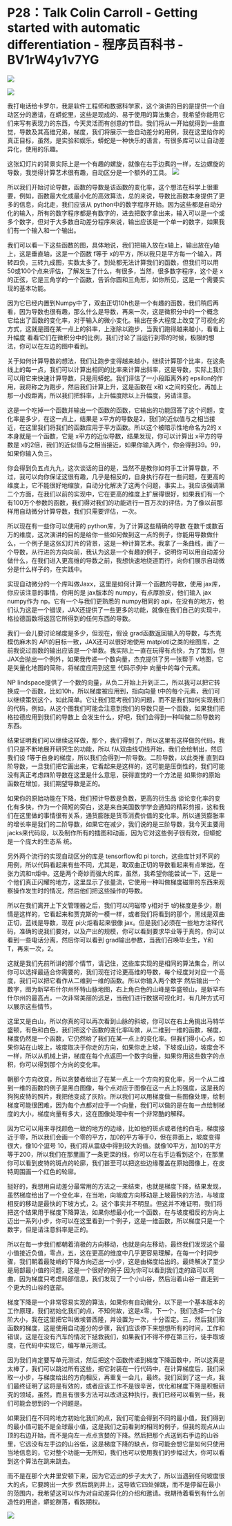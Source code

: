 # P28：Talk Colin Carroll - Getting started with automatic differentiation - 程序员百科书 - BV1rW4y1v7YG

![](img/5f1fab91c81de676450eceb7d5dc040a_0.png)

![](img/5f1fab91c81de676450eceb7d5dc040a_1.png)

我打电话给卡罗尔，我是软件工程师和数据科学家，这个演讲的目的是提供一个自动区分的邀请，在蟒蛇里，这些是现成的、易于使用的算法集合，我希望你能用它们来写有表现力的东西，今天灵活而有创意的节目。我们将从一开始就得到一些直觉，导数及其高维兄弟，梯度，我们将展示一些自动差分的用例，我在这里给你的真正目标，虽然，是实验和娱乐，蟒蛇是一种快乐的语言，有很多库可以让自动差异化，使用的乐趣。

这张幻灯片的背景实际上是一个有趣的螺旋，就像在右手边煮的一样，左边螺旋的导数，我觉得计算艺术很有趣，自动区分是一个额外的工具。
![](img/5f1fab91c81de676450eceb7d5dc040a_3.png)

所以我们开始讨论导数，函数的导数是该函数的变化率，这个想法在科学上很重要，例如，函数最大化或最小化的高效算法，总的来说，导数比函数本身提供了更多的信息，向北走，我们应该从 python中的数字程序开始。因为这些都是自动分化的输入，所有的数字程序都是有数字的，进去把数字拿出来，输入可以是一个或多个数字，但对于大多数自动差分程序来说，输出应该是一个单一的数字，如果我们有一个输入和一个输出。

我们可以看一下这些函数的图，具体地说，我们把输入放在x轴上，输出放在y轴上，这是垂直轴，这是一个函数 f等于 x的平方，所以我只是平方每一个输入，两转四负，三转九成图，实数太多了。到处都无法计算我们的函数，但我们可以用50或100个点来评估，了解发生了什么，有很多，当然，很多数字程序，这个是 x的正弦，它是三角学的一个函数，告诉你圆和三角形，如你所见，这是一个需要实现的基本功能。

因为它已经内置到Numpy中了，双曲正切10h也是一个有趣的函数，我们稍后再看，因为导数也很有趣，那么什么是导数，再来一次，这是微积分中的一个概念 它给出了函数的变化率，对于输入的微小变化。输出在多大程度上改变了可视化的方式，这就是图在某一点上的斜率，上涨除以跑步，当我们跑得越来越小，看看上升幅度 看看它们在微积分中的比例，我们讨论了当运行到零的时候，极限的想法，你可以在左边的图中看到。

关于如何计算导数的想法，我们让跑步变得越来越小，继续计算那个比率，在这条线上的每一点，我们可以计算出相同的比率来计算出斜率，这是导数，实际上我们可以用它来快速计算导数，只是用蟒蛇。我们评估了一小段距离外的 epsilon的作用，我将称之为跑步，然后我们计算上升，这是函数在 x和 x之间的变化，再加上那一小段距离，所以我们把斜率，上升幅度除以上升幅度，另请注意。

这是一个吃掉一个函数并输出一个函数的函数，它输出的功能回答了这个问题，变化率是多少，在这一点上，结果是 x平方的导数是2，我们的近似值与之相当接近，在这里我们将我们的函数应用于平方函数。所以这个被暗示性地命名为2的 x本身就是一个函数，它是 x平方的近似导数，结果发现，你可以计算出 x平方的导数是 x的2倍，我们的近似值与之相当接近，如果你输入两个，你会得到39。99，如果你输入负三。

你会得到负五点九九，这次谈话的目的是，当然不是教你如何手工计算导数，不过，我可以向你保证这很有趣，几乎是相反的，自身执行存在一些问题，在更高的维度上，它不能很好地缩放，自动分化解决了这两个问题，事实上。我应该强调第二个方面，在我们以前的实现中，它在更高的维度上扩展得很好，如果我们有一个有100万个参数的函数，我们得对我们的功能进行一百万次的评估，为了像以前那样用自动微分计算导数，我们只需要评估，一次。

所以现在有一些你可以使用的 python库，为了计算这些精确的导数 在数千或数百万的维度，这次演讲的目的是给你一些如何做到这一点的例子，你能用导数做什么，一个例子是这张幻灯片的背景，这是一种计算艺术。我拿了一条曲线，画了一个导数，从行进的方向向前，我认为这是一个有趣的例子，说明你可以用自动差分做什么，在我们进入更高维的导数之前，我想快速地绕道而行，向你们展示自动微分是什么样子的，在实践中。

实现自动微分的一个库叫做Jaxx，这里是如何计算一个函数的导数，使用 jax库，你应该注意的事情，你用的是 jax版本的 numpy，有点厚脸皮，他们输入 jax numpy作为 np。它有一个与我们更熟悉的 numpy相同的 api，在没有的地方，他们认为这是一个错误，JAX还提供了一些更多的功能，就像在我们自己的实现中，格拉德函数将返回它所得到的任何东西的导数。

我们一会儿要讨论梯度是多少，但现在，假设 grad函数返回输入的导数，与杰克模仿麻木的 API的目标一致，JAX还可以很好地使用 matplotli之类的绘图库，之前我说过函数的输出应该是一个单数。我实际上一直在玩得有点快，为了策划，但 JAX会抛出一个例外，如果我传递一个数向量，杰克提供了另一张帮手 v地图，它是矢量化地图的简称，将梯度应用到这里 代码示例中 向量中的每个元素。

NP lindspace提供了一个数的向量，从负二开始上升到正二，所以我可以把它转换成一个函数，比如10h，所以梯度被应用到，指向向量 t中的每个元素，我们可以继续策划这个，如此简单。它让我们思考我们的问题，而不是我们如何实现我们的代码，例如，从这个图我们可能会注意到我们的导数只是一个函数，如果我们把格拉德应用到我们的导数上 会发生什么，好吧，我们会得到一种叫做二阶导数的东西。

结果证明我们可以继续这样做，那个，我们得到了，所以这里有这样做的代码，我们只是不断地展开研究生的功能，所以 f从双曲线切线开始，我们会绘制出，然后我们设 f等于自身的梯度，所以我们会得到一阶导数。二阶导数，以此类推 直到四阶导数，一旦我们把它画出来，它看起来是这样的，这可能是压倒性的，我们可能没有真正考虑四阶导数在这里是什么意思，获得直觉的一个方法是 如果你的原始函数在增加，我们期望导数是正的。

如果你的原始功能在下降，我们预计导数是负数，更高的衍生品 谈论变化率的变化有多快，作为一个简短的旁白，这是来自美国数学学会通知的精彩剪报，这和我们在这里做的事情很有关系，通货膨胀是货币消费价值的变化率。所以通货膨胀率的增长率是我们的二阶导数，如果它在减少，我们说的是三阶导数，我今天主要用 jacks来代码段，以及制作所有的插图和动画，因为它对这些例子很有效，但蟒蛇是一个庞大的生态系 统。

另外两个流行的实现自动区分的库是 tensorflow和 pi torch，这些库针对不同的用例，所以代码看起来有些不同，尤其是，取双曲正切的导数看起来有点笨拙，在张力流和π炬中。这是两个奇妙而强大的库，虽然，我希望你能尝试一下，这是一个他们真正闪耀的地方，这里显示了张量流，它使用一种叫做梯度磁带的东西来观察操作发生时的情况，然后他们把这些操作的导数。

所以在我们离开上下文管理器之后，我们可以问磁带 y相对于 t的梯度是多少，剧情是这样的，它看起来和贾克斯的一模一样，或者我们将看到的那个，黑线是双曲正切，蓝线是导数，现在 pi火炬看起来很像 jax。但是我们必须在一些地方注释代码，准确的说我们要对，以及产出的规模，你可以看到要求毕业等于真的，你可以看到一些电话分离，然后你可以看到 grad输出参数，当我们召唤毕业生，Y和 T，再来一次，2。

这就是我们先前所讲的那个情节，请记住，这些库实现的是相同的算法集合，所以你可以选择最适合你需要的，我们现在讨论更高维的导数，每个经度对对应一个高度，我们可以把它看作从二维到一维的函数。所以你输入两个数字 然后输出一个数字，图为新罕布什尔州怀特山脉地图，右上角白色的山峰是华盛顿山，是新罕布什尔州的最高点，一次非常美丽的远足，当我们进行数据可视化时，有几种方式可以展示这些情节。

这里又是白山，所以你真的可以再次看到山脉的斜坡，你可以在右上角挑出马特华盛顿，有色和白色，我们把这个函数的变化率叫做，从二维到一维的函数，梯度，梯度仍然是一个函数，它仍然给了我们在某一点上的变化率。但我们得小心点，如果你站在山坡上，坡度取决于你走的方向，如果你走上坡，下坡或山边，坡度会不一样，所以从机械上讲，梯度在每个点返回一个数字向量，如果你用这些数字的点积，你可以得到那个方向的变化率。

朝那个方向改变，所以贪婪者给出了在某一点上一个方向的变化率，另一个从二维到一维的函数的例子是黑白图像，每个点对应于图像在这一点上的强度，这是我的狗狗皮特的照片，我把他变成了灰阶。所以我们可以用梯度做一些图像处理，绘制梯度可能很困难，因为每个点都对应于一个向量，我们可以做的是在每一点绘制梯度的大小，梯度向量有多大，这在图像处理中有一个非常酷的解释。

因为它可以用来寻找颜色一致的地方的边缘，比如他的斑点或者他的白毛，梯度接近于零，所以我们会画一个零的平方，加0的平方等于0，但在界面上，坡度变得很大，像10个逗号 10，我们将从震级中得到较大的值。就像10平方，加10的平方等于200，所以我们在那里画了一条更深的线，你可以在右手边看到这个，在那里你可以看到皮特的斑点的轮廓，我们甚至可以把这些边缘覆盖在原始图像上，在皮特周围画一个红色的轮廓。

挺好的，我想用自动差分最常用的方法之一来结束，也就是梯度下降，结果发现，虽然梯度给出了一个变化率，在当地，向坡度方向移动是上坡最快的方法，与坡度相反的移动是最快的下坡方式，2。这个事实并不明显。但这并不难证明，我们将把这个结果用于梯度下降算法，如果你想最小化一个函数，在与坡度相反的方向上迈出一系列小步，你可以在这里看到一个例子，这是一维函数，所以梯度只是一个数字，但是请注意斜率是正的。

所以在每一步我们都朝着消极的方向移动，也就是向左移动，最终我们发现这个最小值接近负值，零点，五，这在更高的维度中几乎更容易理解，在每一个时间步骤，我们朝着最陡峭的下降方向迈出一小步，这是由梯度给出的。最终解决了至少是局部最小值的问题，这是一个很好的例子 因为你可以看到我们走的路可以弯曲，因为梯度只考虑局部信息，我们发现了一个小山谷，然后沿着山谷一直走到一个更大的山谷的底部。

梯度下降是一个非常容易实现的算法，如果你有自动微分，以下是一个基本版本的工作原理，我们初始化我们的点，不知何故，这是x零，下一个，我们选择一个台阶大小，我在这里把它叫做埃普西隆，并设置为一次，十分否定。三，然后我们取函数的梯度，这是使用自动差分的步骤，我们应该停下来想想所有的时间，工作和错误，这是在没有汽车的情况下拯救我们，如果我们不得不停在第三行，徒手取坡度，在代码中实现它，编写单元测试。

因为我们肯定要写单元测试，然后把这个函数传递到梯度下降函数中，所以这真是太棒了，我们可以跳过所有这些，把它封装在一行代码中，在计算梯度后，我们采取一小步，与梯度给出的方向相反，再重复一会儿，最终。我们回到了这一点，我们最终证明了这将是有效的，或者应该工作不是很辛苦，优化和梯度下降是积极研究的领域，虽然，而且有很多方法可以改进这种执行，我们已经可以看到一些，我们可能会想到的一个问题是。

如果我们在不同的地方初始化我们的点，我们可能会得到不同的最小值，我们得到的最小值可能不是全球最小值，这是我们之前看到的相同的例子，但我的观点从山顶的右边开始，而不是向左一点点贪婪的下降。然后把那个点送到右手边的山谷里，它远没有左手边的山谷低，这是梯度下降的缺点，你可能会想它是如何只使用当地信息的，它对整个功能一无所知，我们也可以使用我们的步幅过大，你可以看到这个算法在跳来跳去。

而不是在那个大井里安顿下来，因为它迈出的步子太大了，所以当遇到任何坡度很大的点，它要跨出一大步 然后跳到井上，这导致它四处弹跳，而不是停留在最小的范围内，我希望这可以作为对自动差异化的介绍和邀请。我期待着看到有什么创造性的用途，蟒蛇群落，看跌期权。

![](img/5f1fab91c81de676450eceb7d5dc040a_5.png)